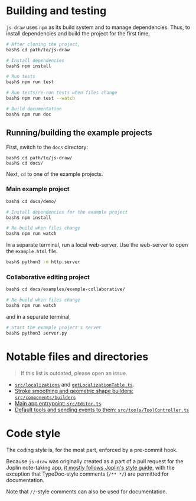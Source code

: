 # Building and testing
`js-draw` uses `npm` as its build system and to manage dependencies. Thus, to install dependencies and build the project for the first time,
```bash
# After cloning the project,
bash$ cd path/to/js-draw

# Install dependencies
bash$ npm install

# Run tests
bash$ npm run test

# Run tests/re-run tests when files change
bash$ npm run test --watch

# Build documentation
bash$ npm run doc
```

## Running/building the example projects
First, switch to the `docs` directory:
```console
bash$ cd path/to/js-draw/
bash$ cd docs/
```

Next, `cd` to one of the example projects.

### Main example project
```bash
bash$ cd docs/demo/

# Install dependencies for the example project
bash$ npm install

# Re-build when files change
bash$ npm run watch
```

In a separate terminal, run a local web-server. Use the web-server to open the `example.html` file.
```bash
bash$ python3 -m http.server
```

### Collaborative editing project
```bash
bash$ cd docs/examples/example-collaborative/

# Re-build when files change
bash$ npm run watch
```

and in a separate terminal,
```bash
# Start the example project's server
bash$ python3 server.py
```

# Notable files and directories
> If this list is outdated, please open an issue.

- [`src/localizations`](https://github.com/personalizedrefrigerator/js-draw/tree/main/src/localizations) and [`getLocalizationTable.ts`](https://github.com/personalizedrefrigerator/js-draw/blob/main/src/localizations/getLocalizationTable.ts).
- [Stroke smoothing and geometric shape builders: `src/components/builders`](https://github.com/personalizedrefrigerator/js-draw/tree/main/src/components/builders)
- [Main app entrypoint: `src/Editor.ts`](https://github.com/personalizedrefrigerator/js-draw/blob/main/src/Editor.ts)
- [Default tools and sending events to them: `src/tools/ToolController.ts`](https://github.com/personalizedrefrigerator/js-draw/blob/main/src/tools/ToolController.ts)

# Code style

The coding style is, for the most part, enforced by a pre-commit hook.

Because `js-draw` was originally created as a part of a pull request for the Joplin note-taking app,
[it mostly follows Joplin's style guide](https://github.com/laurent22/joplin/blob/dev/readme/coding_style.md),
with the exception that TypeDoc-style comments (`/** */`) are permitted for documentation.

Note that `//`-style comments can also be used for documentation.
